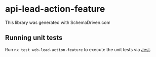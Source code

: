 
# api-lead-action-feature

This library was generated with SchemaDriven.com

## Running unit tests

Run `nx test web-lead-action-feature` to execute the unit tests via [Jest](https://jestjs.io).

